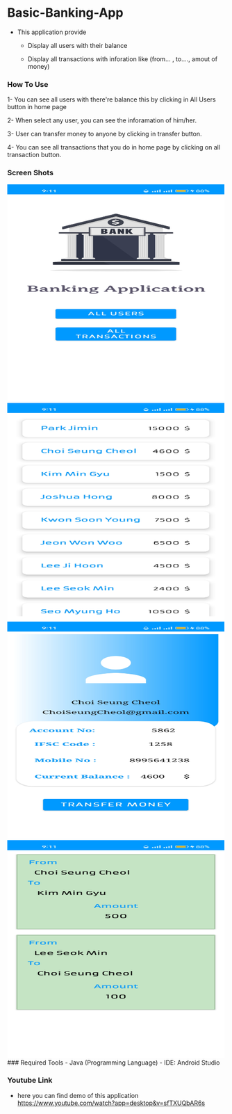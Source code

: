 # Basic-Banking-App
- This application provide 

    - Display all users with their balance 
    
    - Display all transactions with inforation like (from... , to...., amout of money)

### How To Use
1- You can see all users with there're balance this by clicking in All Users button in home page

2- When select any user, you can see the inforamation of him/her.

3- User can transfer money to anyone by clicking in transfer button. 

4- You can see all transactions that you do in home page by clicking on all transaction button.

### Screen Shots
<img src="https://github.com/MernaHesham10/Basic-Banking-App/blob/main/Screenshot/1.jpg" width="500" height="500">

<br>
<img src="https://github.com/MernaHesham10/Basic-Banking-App/blob/main/Screenshot/2.jpg" width="500" height="500">
<br>
<img src="https://github.com/MernaHesham10/Basic-Banking-App/blob/main/Screenshot/3.jpg" width="500" height="500">
<br>
<img src="https://github.com/MernaHesham10/Basic-Banking-App/blob/main/Screenshot/4.jpg" width="500" height="500">
### Required Tools
- Java (Programming Language)
- IDE: Android Studio

### Youtube Link
- here you can find demo of this application https://www.youtube.com/watch?app=desktop&v=sfTXUQbAR6s
    
